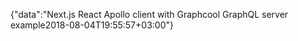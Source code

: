 {"data":"Next.js React Apollo client with Graphcool GraphQL server example2018-08-04T19:55:57+03:00"}
